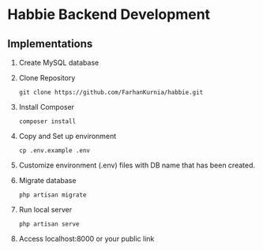 # Habbie Backend Development
## Implementations
1. Create MySQL database</br>

2. Clone Repository </br>
    ```
    git clone https://github.com/FarhanKurnia/habbie.git
    ```

3. Install Composer </br>
    ```
    composer install
    ```

4. Copy and Set up environment</br>
    ```
    cp .env.example .env
    ```

5. Customize environment (.env) files with DB name that has been created.</br>

6. Migrate database</br>
    ```
    php artisan migrate
    ```

7. Run local server</br>
    ```
    php artisan serve
    ```

8. Access localhost:8000 or your public link</br>